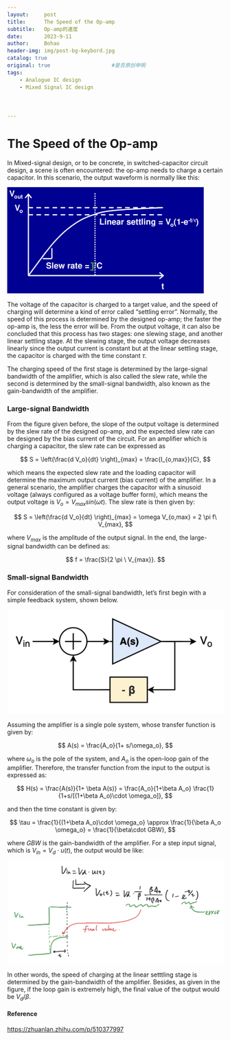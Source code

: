 ```yaml
---
layout:     post
title:      The Speed of the Op-amp
subtitle:   Op-amp的速度
date:       2023-9-11
author:     Bohao
header-img: img/post-bg-keybord.jpg
catalog: true
original: true                    #是否原创申明
tags:
    - Analogue IC design
    - Mixed Signal IC design
    


---
```




# The Speed of the Op-amp

In Mixed-signal design, or to be concrete, in switched-capacitor circuit design, a scene is often encountered: the op-amp needs to charge a certain capacitor. In this scenario, the output waveform is normally like this:

<img src="https://raw.githubusercontent.com/merengueLee/my-gallery/master/imag/20230911140918.png" alt="screenshot 2023-09-11 at 14.09.14" style="zoom:55%;" />

The voltage of the capacitor is charged to a target value, and the speed of charging will determine a kind of error called “settling error”. Normally, the speed of this process is determined by the designed op-amp; the faster the op-amp is, the less the error will be. 
From the output voltage, it can also be concluded that this process has two stages: one slewing stage, and another linear settling stage. At the slewing stage, the output voltage decreases linearly since the output current is constant but at the linear settling stage, the capacitor is charged with the time constant $\tau$. 

The charging speed of the first stage is determined by the large-signal bandwidth of the amplifier, which is also called the slew rate, while the second is determined by the small-signal bandwidth, also known as the gain-bandwidth of the amplifier.

### Large-signal Bandwidth

From the figure given before, the slope of the output voltage is determined by the slew rate of the designed op-amp, and the expected slew rate can be designed by the bias current of the circuit. For an amplifier which is charging a capacitor, the slew rate can be expressed as

$$
S = \left(\frac{d V_o}{dt} \right)_{max} = \frac{I_{o,max}}{C},
$$

which means the expected slew rate and the loading capacitor will determine the maximum output current (bias current) of the amplifier. 
In a general scenario, the amplifier charges the capacitor with a sinusoid voltage (always configured as a voltage buffer form), which means the output voltage is $V_o = V_{max} sin(\omega t)$. The slew rate is then given by:

$$
S = \left(\frac{d V_o}{dt} \right)_{max} = \omega V_{o,max} = 2 \pi f\ V_{max},
$$

where $V_{max}$ is the amplitude of the output signal. In the end, the large-signal bandwidth can be defined as:

$$
f = \frac{S}{2 \pi \ V_{max}}.
$$


### Small-signal Bandwidth

For consideration of the small-signal bandwidth, let’s first begin with a simple feedback system, shown below.

<img src="https://raw.githubusercontent.com/merengueLee/my-gallery/master/imag/20230911160855.png" alt="screenshot 2023-09-11 at 16.08.50" style="zoom:50%;" />

Assuming the amplifier is a single pole system, whose transfer function is given by:

$$
A(s) = \frac{A_o}{1+ s/\omega_o},
$$

where $\omega_o$ is the pole of the system, and $A_o$ is the open-loop gain of the amplifier. Therefore, the transfer function from the input to the output is expressed as:

$$
H(s) = \frac{A(s)}{1+ \beta A(s)} = \frac{A_o}{1+\beta A_o} \frac{1}{1+s/[(1+\beta A_o)\cdot \omega_o]},
$$

and then the time constant is given by:

$$
\tau = \frac{1}{(1+\beta A_o)\cdot \omega_o} \approx \frac{1}{\beta A_o \omega_o} = \frac{1}{\beta\cdot GBW},
$$

where $GBW$ is the gain-bandwidth of the amplifier. For a step input signal, which is $V_{in} = V_d \cdot u(t)$, the output would be like:

<img src="https://raw.githubusercontent.com/merengueLee/my-gallery/master/imag/20230911162812.png" alt="screenshot 2023-09-11 at 16.28.07" style="zoom:50%;" />

In other words, the speed of charging at the linear setttling stage is determined by the gain-bandwidth of the amplifier. Besides, as given in the figure, if the loop gain is extremely high, the final value of the output would be $V_d/\beta$. 




#### Reference
https://zhuanlan.zhihu.com/p/510377997

















